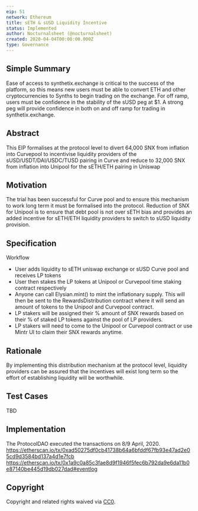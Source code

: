 ```yaml
---
eip: 51
network: Ethereum
title: sETH & sUSD Liquidity Incentive
status: Implemented
author: Nocturnalsheet (@nocturnalsheet)
created: 2020-04-04T00:00:00.000Z
type: Governance
---
```


<!--You can leave these HTML comments in your merged EIP and delete the visible duplicate text guides, they will not appear and may be helpful to refer to if you edit it again. This is the suggested template for new EIPs. Note that an EIP number will be assigned by an editor. When opening a pull request to submit your EIP, please use an abbreviated title in the filename, `eip-draft_title_abbrev.md`. The title should be 44 characters or less.-->

## Simple Summary
<!--"If you can't explain it simply, you don't understand it well enough." Provide a simplified and layman-accessible explanation of the EIP.-->
Ease of access to synthetix.exchange is critical to the success of the platform, so this means new users must be able to convert ETH and other cryptocurrencies to Synths to begin trading on the exchange. For off ramp, users must be confidence in the stability of the sUSD peg at $1. A strong peg will provide confidence in both on and off ramp for trading in synthetix.exchange. 


## Abstract
<!--A short (~200 word) description of the technical issue being addressed.-->
This EIP formalises at the protocol level to divert 64,000 SNX from inflation into Curvepool to incentivise liquidity providers of the sUSD/USDT/DAI/USDC/TUSD pairing in Curve and reduce to 32,000 SNX from inflation into Unipool for the sETH/ETH pairing in Uniswap


## Motivation
<!--The motivation is critical for EIPs that want to change Elysian. It should clearly explain why the existing protocol specification is inadequate to address the problem that the EIP solves. EIP submissions without sufficient motivation may be rejected outright.-->
The trial has been successful for Curve pool and to ensure this mechanism to work long term it must be formalised into the protocol. Reduction of SNX for Unipool is to ensure that debt pool is not over sETH bias and provides an added incentive for sETH/ETH liquidity providers to switch to sUSD liquidity provision.

## Specification
<!--The technical specification should describe the syntax and semantics of any new feature.-->
Workflow

- User adds liquidity to sETH uniswap exchange or sUSD Curve pool and receives LP tokens
- User then stakes the LP tokens at Unipool or Curvepool time staking contract respectively
- Anyone can call Elysian.mint() to mint the inflationary supply. This will then be sent to the RewardsDistribution contract where it will send an amount of tokens to the Unipool and Curvepool contract.
- LP stakers will be assigned their % amount of SNX rewards based on their % of staked LP tokens against the pool of LP providers.
- LP stakers will need to come to the Unipool or Curvepool contract or use Mintr UI to claim their SNX rewards anytime.

## Rationale
<!--The rationale fleshes out the specification by describing what motivated the design and why particular design decisions were made. It should describe alternate designs that were considered and related work, e.g. how the feature is supported in other languages. The rationale may also provide evidence of consensus within the community, and should discuss important objections or concerns raised during discussion.-->
By implementing this distribution mechanism at the protocol level, liquidity providers can be assured that the incentives will exist long term so the effort of establishing liquidity will be worthwhile.

## Test Cases
<!--Test cases for an implementation are mandatory for EIPs but can be included with the implementation..-->
TBD

## Implementation
<!--The implementations must be completed before any EIP is given status "Implemented", but it need not be completed before the EIP is "Approved". While there is merit to the approach of reaching consensus on the specification and rationale before writing code, the principle of "rough consensus and running code" is still useful when it comes to resolving many discussions of API details.-->
The ProtocolDAO executed the transactions on 8/9 April, 2020.
https://etherscan.io/tx/0xad50275df0cb41738b64a6bfddf67fb93e47ad2e05cd9d3584bd137a4d1e7fcb
https://etherscan.io/tx/0x1a9c0a85c3fae8d9f1946f5fec6b792da9e6da11b0e87140be445d19db027dad#eventlog


## Copyright
Copyright and related rights waived via [CC0](https://creativecommons.org/publicdomain/zero/1.0/).